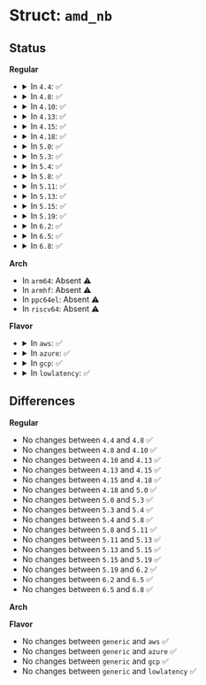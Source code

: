 # Struct: <code>amd_nb</code>

## Status
<b>Regular</b>
<ul>
<li>
<details>
<summary>In <code>4.4</code>: ✅</summary>

```c
struct amd_nb {
    int nb_id;
    int refcnt;
    struct perf_event * owners[64];
    struct event_constraint event_constraints[64];
};
```
</details>
</li>
<li>
<details>
<summary>In <code>4.8</code>: ✅</summary>

```c
struct amd_nb {
    int nb_id;
    int refcnt;
    struct perf_event * owners[64];
    struct event_constraint event_constraints[64];
};
```
</details>
</li>
<li>
<details>
<summary>In <code>4.10</code>: ✅</summary>

```c
struct amd_nb {
    int nb_id;
    int refcnt;
    struct perf_event * owners[64];
    struct event_constraint event_constraints[64];
};
```
</details>
</li>
<li>
<details>
<summary>In <code>4.13</code>: ✅</summary>

```c
struct amd_nb {
    int nb_id;
    int refcnt;
    struct perf_event * owners[64];
    struct event_constraint event_constraints[64];
};
```
</details>
</li>
<li>
<details>
<summary>In <code>4.15</code>: ✅</summary>

```c
struct amd_nb {
    int nb_id;
    int refcnt;
    struct perf_event * owners[64];
    struct event_constraint event_constraints[64];
};
```
</details>
</li>
<li>
<details>
<summary>In <code>4.18</code>: ✅</summary>

```c
struct amd_nb {
    int nb_id;
    int refcnt;
    struct perf_event * owners[64];
    struct event_constraint event_constraints[64];
};
```
</details>
</li>
<li>
<details>
<summary>In <code>5.0</code>: ✅</summary>

```c
struct amd_nb {
    int nb_id;
    int refcnt;
    struct perf_event * owners[64];
    struct event_constraint event_constraints[64];
};
```
</details>
</li>
<li>
<details>
<summary>In <code>5.3</code>: ✅</summary>

```c
struct amd_nb {
    int nb_id;
    int refcnt;
    struct perf_event * owners[64];
    struct event_constraint event_constraints[64];
};
```
</details>
</li>
<li>
<details>
<summary>In <code>5.4</code>: ✅</summary>

```c
struct amd_nb {
    int nb_id;
    int refcnt;
    struct perf_event * owners[64];
    struct event_constraint event_constraints[64];
};
```
</details>
</li>
<li>
<details>
<summary>In <code>5.8</code>: ✅</summary>

```c
struct amd_nb {
    int nb_id;
    int refcnt;
    struct perf_event * owners[64];
    struct event_constraint event_constraints[64];
};
```
</details>
</li>
<li>
<details>
<summary>In <code>5.11</code>: ✅</summary>

```c
struct amd_nb {
    int nb_id;
    int refcnt;
    struct perf_event * owners[64];
    struct event_constraint event_constraints[64];
};
```
</details>
</li>
<li>
<details>
<summary>In <code>5.13</code>: ✅</summary>

```c
struct amd_nb {
    int nb_id;
    int refcnt;
    struct perf_event * owners[64];
    struct event_constraint event_constraints[64];
};
```
</details>
</li>
<li>
<details>
<summary>In <code>5.15</code>: ✅</summary>

```c
struct amd_nb {
    int nb_id;
    int refcnt;
    struct perf_event * owners[64];
    struct event_constraint event_constraints[64];
};
```
</details>
</li>
<li>
<details>
<summary>In <code>5.19</code>: ✅</summary>

```c
struct amd_nb {
    int nb_id;
    int refcnt;
    struct perf_event * owners[64];
    struct event_constraint event_constraints[64];
};
```
</details>
</li>
<li>
<details>
<summary>In <code>6.2</code>: ✅</summary>

```c
struct amd_nb {
    int nb_id;
    int refcnt;
    struct perf_event * owners[64];
    struct event_constraint event_constraints[64];
};
```
</details>
</li>
<li>
<details>
<summary>In <code>6.5</code>: ✅</summary>

```c
struct amd_nb {
    int nb_id;
    int refcnt;
    struct perf_event * owners[64];
    struct event_constraint event_constraints[64];
};
```
</details>
</li>
<li>
<details>
<summary>In <code>6.8</code>: ✅</summary>

```c
struct amd_nb {
    int nb_id;
    int refcnt;
    struct perf_event * owners[64];
    struct event_constraint event_constraints[64];
};
```
</details>
</li>
</ul>
<b>Arch</b>
<ul>
<li>
In <code>arm64</code>: Absent ⚠️
</li>
<li>
In <code>armhf</code>: Absent ⚠️
</li>
<li>
In <code>ppc64el</code>: Absent ⚠️
</li>
<li>
In <code>riscv64</code>: Absent ⚠️
</li>
</ul>
<b>Flavor</b>
<ul>
<li>
<details>
<summary>In <code>aws</code>: ✅</summary>

```c
struct amd_nb {
    int nb_id;
    int refcnt;
    struct perf_event * owners[64];
    struct event_constraint event_constraints[64];
};
```
</details>
</li>
<li>
<details>
<summary>In <code>azure</code>: ✅</summary>

```c
struct amd_nb {
    int nb_id;
    int refcnt;
    struct perf_event * owners[64];
    struct event_constraint event_constraints[64];
};
```
</details>
</li>
<li>
<details>
<summary>In <code>gcp</code>: ✅</summary>

```c
struct amd_nb {
    int nb_id;
    int refcnt;
    struct perf_event * owners[64];
    struct event_constraint event_constraints[64];
};
```
</details>
</li>
<li>
<details>
<summary>In <code>lowlatency</code>: ✅</summary>

```c
struct amd_nb {
    int nb_id;
    int refcnt;
    struct perf_event * owners[64];
    struct event_constraint event_constraints[64];
};
```
</details>
</li>
</ul>

## Differences
<b>Regular</b>
<ul>
<li>
No changes between <code>4.4</code> and <code>4.8</code> ✅
</li>
<li>
No changes between <code>4.8</code> and <code>4.10</code> ✅
</li>
<li>
No changes between <code>4.10</code> and <code>4.13</code> ✅
</li>
<li>
No changes between <code>4.13</code> and <code>4.15</code> ✅
</li>
<li>
No changes between <code>4.15</code> and <code>4.18</code> ✅
</li>
<li>
No changes between <code>4.18</code> and <code>5.0</code> ✅
</li>
<li>
No changes between <code>5.0</code> and <code>5.3</code> ✅
</li>
<li>
No changes between <code>5.3</code> and <code>5.4</code> ✅
</li>
<li>
No changes between <code>5.4</code> and <code>5.8</code> ✅
</li>
<li>
No changes between <code>5.8</code> and <code>5.11</code> ✅
</li>
<li>
No changes between <code>5.11</code> and <code>5.13</code> ✅
</li>
<li>
No changes between <code>5.13</code> and <code>5.15</code> ✅
</li>
<li>
No changes between <code>5.15</code> and <code>5.19</code> ✅
</li>
<li>
No changes between <code>5.19</code> and <code>6.2</code> ✅
</li>
<li>
No changes between <code>6.2</code> and <code>6.5</code> ✅
</li>
<li>
No changes between <code>6.5</code> and <code>6.8</code> ✅
</li>
</ul>
<b>Arch</b>
<ul>
</ul>
<b>Flavor</b>
<ul>
<li>
No changes between <code>generic</code> and <code>aws</code> ✅
</li>
<li>
No changes between <code>generic</code> and <code>azure</code> ✅
</li>
<li>
No changes between <code>generic</code> and <code>gcp</code> ✅
</li>
<li>
No changes between <code>generic</code> and <code>lowlatency</code> ✅
</li>
</ul>

